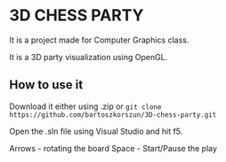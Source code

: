 # 3D CHESS PARTY

It is a project made for Computer Graphics class.

It is a 3D party visualization using OpenGL.

## How to use it

Download it either using .zip or 
```git clone https://github.com/bartoszkorszun/3D-chess-party.git```

Open the .sln file using Visual Studio and hit f5.

Arrows - rotating the board
Space - Start/Pause the play
